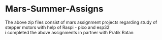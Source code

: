 # Mars-Summer-Assigns
The above zip files consist of mars assignment projects regarding study of stepper motors with help of Raspi - pico and esp32
<br>
i completed the above assignments in partner with Pratik Ratan
